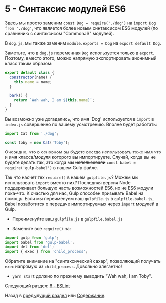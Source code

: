 # 5 - Синтаксис модулей ES6

Здесь мы просто заменим `const Dog = require('./dog')` на `import Dog from './dog'`, что является более новым синтаксисом ES6 модулей (по сравнению с синтаксисом "CommonJS" модулей).

В `dog.js`, мы также заменим `module.exports = Dog` на `export default Dog`.

Заметьте, что в `dog.js` переменная `Dog` используется только в `export`. Поэтому, вместо этого, можно напрямую экспортировать анонимный класс таким образом: 

```javascript
export default class {
  constructor(name) {
    this.name = name;
  }

  bark() {
    return `Wah wah, I am ${this.name}`;
  }
}
```

Вы возможно уже догадались, что имя 'Dog' используется в `import` в `index.js` совершенно по вашему усмотрению. Вполне будет работать:

```javascript
import Cat from './dog';

const toby = new Cat('Toby');
```
Очевидно, что в основном вы будете всегда использовать тоже имя что и имя класса/модуля которого вы импортируете.
Случай, когда вы не будете делать так, это когда мы ~~использовали~~ `const babel = require('gulp-babel')` в нашем Gulp файле.

Так что насчет тех `require()` в нашем `gulpfile.js`? Можем мы использовать `import` вместо них? Последняя версия Node поддерживает большую часть возможностей ES6, но не ES6 модули пока-что. К счастью для нас, Gulp способен призывать Babel на помощь. Если мы переименуем наш `gulpfile.js` в `gulpfile.babel.js`, Babel позаботится о передаче импортируемых через `import` модулей в Gulp.

- Переименуйте ваш `gulpfile.js` в `gulpfile.babel.js`

- Замените все `require()` на:

```javascript
import gulp from 'gulp';
import babel from 'gulp-babel';
import del from 'del';
import { exec } from 'child_process';
```

Обратите внимение на "синтаксический сахар", позволяющий получать `exec` напрямую из `child_process`. Довольно элегантно!

- `yarn start` должно по прежнему выводить "Wah wah, I am Toby".

Следующий раздел: [6 - ESLint](/tutorial/6-eslint)

Назад в [предыдущий раздел](/tutorial/4-es6-syntax-class) или [Содержание](https://github.com/verekia/js-stack-from-scratch).
